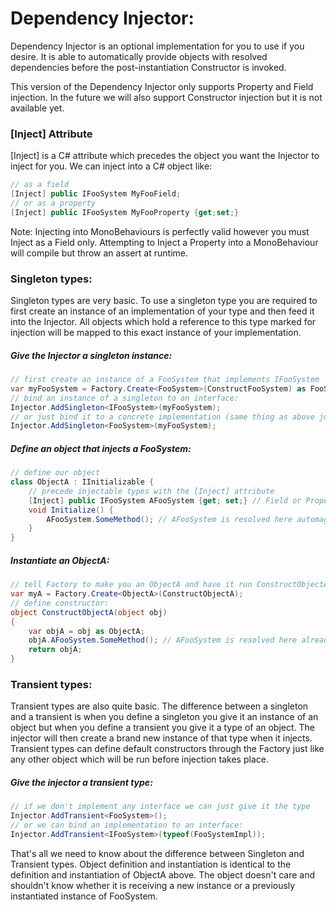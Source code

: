 # Dependency Injector:

Dependency Injector is an optional implementation for you to use if you desire.  It is able to automatically provide objects with resolved dependencies before the post-instantiation Constructor is invoked.

This version of the Dependency Injector only supports Property and Field injection.  In the future we will also support Constructor injection but it is not available yet.

### [Inject] Attribute
[Inject] is a C# attribute which precedes the object you want the Injector to inject for you.
We can inject into a C# object like:
```csharp
// as a field
[Inject] public IFooSystem MyFooField;
// or as a property
[Inject] public IFooSystem MyFooProperty {get;set;}
```
Note: Injecting into MonoBehaviours is perfectly valid however you must Inject as a Field only.  Attempting to Inject a Property into a MonoBehaviour will compile but throw an assert at runtime.

### Singleton types:
Singleton types are very basic.  To use a singleton type you are required to first create an instance of an implementation of your type and then feed it into the Injector.  All objects which hold a reference to this type marked for injection will be mapped to this exact instance of your implementation.

##### Give the Injector a singleton instance:
```csharp
// first create an instance of a FooSystem that implements IFooSystem
var myFooSystem = Factory.Create<FooSystem>(ConstructFooSystem) as FooSystem;
// bind an instance of a singleton to an interface:
Injector.AddSingleton<IFooSystem>(myFooSystem);
// or just bind it to a concrete implementation (same thing as above just less extensible and flexible)
Injector.AddSingleton<FooSystem>(myFooSystem);
```
##### Define an object that injects a FooSystem:
```csharp
// define our object
class ObjectA : IInitializable {
    // precede injectable types with the [Inject] attribute
    [Inject] public IFooSystem AFooSystem {get; set;} // Field or Property injection is valid here
    void Initialize() {
        AFooSystem.SomeMethod(); // AFooSystem is resolved here automagically assuming ObjectA was created by Factory
    }
}
```
##### Instantiate an ObjectA:
```csharp
// tell Factory to make you an ObjectA and have it run ConstructObjectA on it
var myA = Factory.Create<ObjectA>(ConstructObjectA);
// define constructor:
object ConstructObjectA(object obj)
{
    var objA = obj as ObjectA;
    objA.AFooSystem.SomeMethod(); // AFooSystem is resolved here already and we can use it if we need to
    return objA;
}
```
### Transient types:
Transient types are also quite basic.  The difference between a singleton and a transient is when you define a singleton you give it an instance of an object but when you define a transient you give it a type of an object.  The injector will then create a brand new instance of that type when it injects.  Transient types can define default constructors through the Factory just like any other object which will be run before injection takes place.

##### Give the injector a transient type:
```csharp
// if we don't implement any interface we can just give it the type
Injector.AddTransient<FooSystem>();
// or we can bind an implementation to an interface:
Injector.AddTransient<IFooSystem>(typeof(FooSystemImpl));
```
That's all we need to know about the difference between Singleton and Transient types.
Object definition and instantiation is identical to the definition and instantiation of ObjectA above.  The object doesn't care and shouldn't know whether it is receiving a new instance or a previously instantiated instance of FooSystem.  